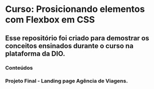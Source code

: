 # Curso: Prosicionando elementos com Flexbox em CSS 

## Esse repositório foi criado para demostrar os conceitos ensinados durante o curso na plataforma da DIO. 


### Conteúdos 



### Projeto Final - Landing page Agência de Viagens. 
